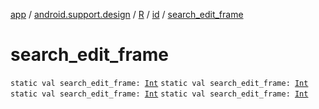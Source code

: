 [app](../../../index.md) / [android.support.design](../../index.md) / [R](../index.md) / [id](index.md) / [search_edit_frame](.)

# search_edit_frame

`static val search_edit_frame: `[`Int`](https://kotlinlang.org/api/latest/jvm/stdlib/kotlin/-int/index.html)
`static val search_edit_frame: `[`Int`](https://kotlinlang.org/api/latest/jvm/stdlib/kotlin/-int/index.html)
`static val search_edit_frame: `[`Int`](https://kotlinlang.org/api/latest/jvm/stdlib/kotlin/-int/index.html)
`static val search_edit_frame: `[`Int`](https://kotlinlang.org/api/latest/jvm/stdlib/kotlin/-int/index.html)